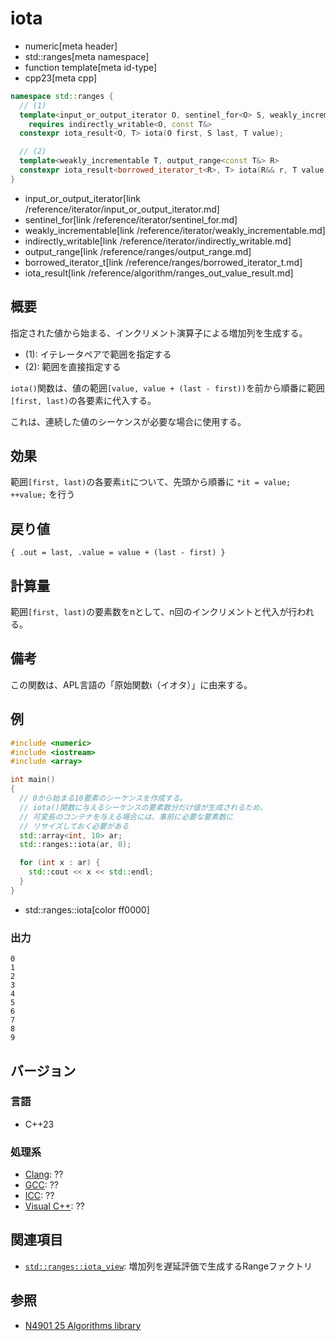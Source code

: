 # iota
* numeric[meta header]
* std::ranges[meta namespace]
* function template[meta id-type]
* cpp23[meta cpp]

```cpp
namespace std::ranges {
  // (1)
  template<input_or_output_iterator O, sentinel_for<O> S, weakly_incrementable T>
    requires indirectly_writable<O, const T&>
  constexpr iota_result<O, T> iota(O first, S last, T value);

  // (2)
  template<weakly_incrementable T, output_range<const T&> R>
  constexpr iota_result<borrowed_iterator_t<R>, T> iota(R&& r, T value);
}
```
* input_or_output_iterator[link /reference/iterator/input_or_output_iterator.md]
* sentinel_for[link /reference/iterator/sentinel_for.md]
* weakly_incrementable[link /reference/iterator/weakly_incrementable.md]
* indirectly_writable[link /reference/iterator/indirectly_writable.md]
* output_range[link /reference/ranges/output_range.md]
* borrowed_iterator_t[link /reference/ranges/borrowed_iterator_t.md]
* iota_result[link /reference/algorithm/ranges_out_value_result.md]


## 概要
指定された値から始まる、インクリメント演算子による増加列を生成する。

* (1): イテレータペアで範囲を指定する
* (2): 範囲を直接指定する

`iota()`関数は、値の範囲`[value, value + (last - first))`を前から順番に範囲`[first, last)`の各要素に代入する。

これは、連続した値のシーケンスが必要な場合に使用する。


## 効果
範囲`[first, last)`の各要素`it`について、先頭から順番に `*it = value; ++value;` を行う


## 戻り値
`{ .out = last, .value = value + (last - first) }`


## 計算量
範囲`[first, last)`の要素数をnとして、n回のインクリメントと代入が行われる。


## 備考
この関数は、APL言語の「原始関数ι（イオタ）」に由来する。


## 例
```cpp example
#include <numeric>
#include <iostream>
#include <array>

int main()
{
  // 0から始まる10要素のシーケンスを作成する。
  // iota()関数に与えるシーケンスの要素数分だけ値が生成されるため、
  // 可変長のコンテナを与える場合には、事前に必要な要素数に
  // リサイズしておく必要がある
  std::array<int, 10> ar;
  std::ranges::iota(ar, 0);

  for (int x : ar) {
    std::cout << x << std::endl;
  }
}
```
* std::ranges::iota[color ff0000]

### 出力
```
0
1
2
3
4
5
6
7
8
9
```

## バージョン
### 言語
- C++23

### 処理系
- [Clang](/implementation.md#clang): ??
- [GCC](/implementation.md#gcc): ??
- [ICC](/implementation.md#icc): ??
- [Visual C++](/implementation.md#visual_cpp): ??

## 関連項目
- [`std::ranges::iota_view`](/reference/ranges/iota_view.md): 増加列を遅延評価で生成するRangeファクトリ

## 参照
- [N4901 25 Algorithms library](https://timsong-cpp.github.io/cppwp/algorithms)
